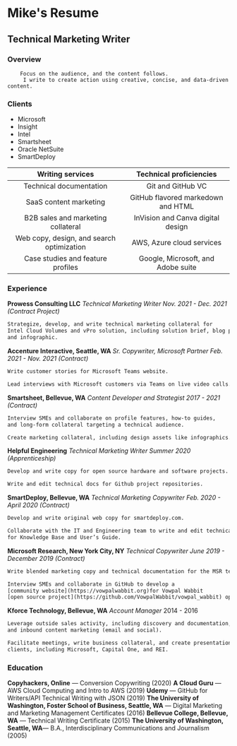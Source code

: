 # Mike's Resume

## Technical Marketing Writer

### Overview

		Focus on the audience, and the content follows. 
		 I write to create action using creative, concise, and data-driven content.	

### Clients
* Microsoft
* Insight
* Intel
* Smartsheet
* Oracle NetSuite
* SmartDeploy 

| Writing services | Technical proficiencies   | 
|:--:|:--:|
| Technical documentation | Git and GitHub VC
| SaaS content marketing | GitHub flavored markedown and HTML
| B2B sales and marketing collateral | InVision and Canva digital design|
| Web copy, design, and search optimization  | AWS, Azure cloud services |
| Case studies and feature profiles  | Google, Microsoft, and Adobe suite |

### Experience
**Prowess Consulting LLC**
*Technical Marketing Writer* 
*Nov.  2021 - Dec. 2021 (Contract Project)*
```html
Strategize, develop, and write technical marketing collateral for 
Intel Cloud Volumes and vPro solution, including solution brief, blog post, 
and infographic.    
```
**Accenture Interactive, Seattle, WA**
*Sr. Copywriter, Microsoft Partner
Feb. 2021 - Nov. 2021 (Contract)*
```html
Write customer stories for Microsoft Teams website. 

Lead interviews with Microsoft customers via Teams on live video calls.
```
**Smartsheet, Bellevue, WA**
*Content Developer and Strategist
 2017 - 2021 (Contract)*
```html
Interview SMEs and collaborate on profile features, how-to guides, 
and long-form collateral targeting a technical audience.

Create marketing collateral, including design assets like infographics.
```
**Helpful Engineering**
*Technical Marketing Writer
Summer 2020 (Apprenticeship)*
```html
Develop and write copy for open source hardware and software projects. 

Write and edit technical docs for Github project repositories. 
```
**SmartDeploy, Bellevue, WA**
*Technical Marketing Copywriter
Feb. 2020 - April 2020 (Contract)*
```html
Develop and write original web copy for smartdeploy.com. 

Collaborate with the IT and Engineering team to write and edit technical docs 
for Knowledge Base and User’s Guide.
```
**Microsoft Research, New York City, NY** *Technical Copywriter
June 2019 - December 2019 (Contract)*
```html
Write blended marketing copy and technical documentation for the MSR team. 		

Interview SMEs and collaborate in GitHub to develop a 
[community website](https://vowpalwabbit.org)for Vowpal Wabbit 
[open source project](https://github.com/VowpalWabbit/vowpal_wabbit) open source project.
```
**Kforce Technology, Bellevue, WA** 
*Account Manager*
2014 - 2016
```html
Leverage outside sales activity, including discovery and documentation, 
and inbound content marketing (email and social). 

Facilitate meetings, write business collateral, and create presentations for 
clients, including Microsoft, Capital One, and REI. 
```
### Education
**Copyhackers, Online**  — Conversion Copywriting (2020)
**A Cloud Guru** — AWS Cloud Computing and Intro to AWS (2019)
**Udemy** — GitHub for Writers/API Technical Writing with JSON (2019)
**The University of Washington, Foster School of Business, Seattle, WA** — Digital Marketing and Marketing Management Certificates (2016)
**Bellevue College, Bellevue, WA** — Technical Writing Certificate (2015)
**The University of Washington, Seattle, WA**— B.A., Interdisciplinary Communications and Journalism (2005)
